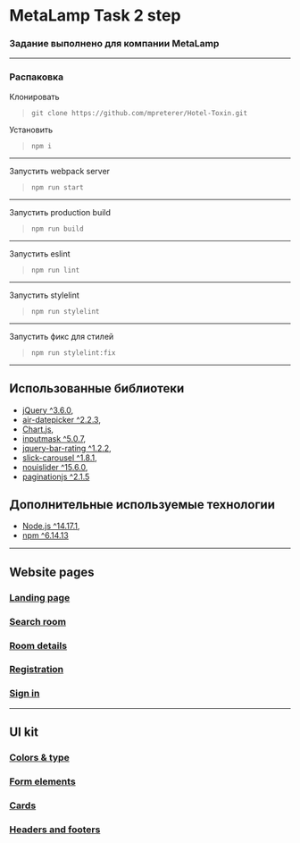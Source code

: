 # MetaLamp Task 2 step
### Задание выполнено для компании MetaLamp
---
### Распаковка
Клонировать
>```git clone https://github.com/mpreterer/Hotel-Toxin.git```

Установить
>```npm i```
---

Запустить webpack server
>```npm run start```
---

Запустить production build
>```npm run build```
---

Запустить eslint
>```npm run lint```
---

Запустить stylelint
>```npm run stylelint```
---

Запустить фикс для стилей
>```npm run stylelint:fix```
---

## Использованные библиотеки
* [jQuery ^3.6.0](https://github.com/jquery/jquery),
* [air-datepicker ^2.2.3](https://github.com/t1m0n/air-datepicker),
* [Chart.js](https://www.chartjs.org/docs/latest/),
* [inputmask ^5.0.7](https://www.npmjs.com/package/inputmask),
* [jquery-bar-rating ^1.2.2](https://www.npmjs.com/package/jquery-bar-rating),
* [slick-carousel ^1.8.1](https://www.npmjs.com/package/slick-carousel/v/1.8.1),
* [nouislider ^15.6.0](https://github.com/leongersen/noUiSlider/releases),
* [paginationjs ^2.1.5](https://www.npmjs.com/package/paginationjs)

## Дополнительные используемые технологии
* [Node.js ^14.17.1](https://nodejs.org),
* [npm ^6.14.13](https://www.npmjs.com)

---
## Website pages

### [Landing page](https://mpreterer.github.io/Hotel-Toxin/index.html)
### [Search room](https://mpreterer.github.io/Hotel-Toxin/search-room.html)
### [Room details](https://mpreterer.github.io/Hotel-Toxin/room-details.html)
### [Registration](https://mpreterer.github.io/Hotel-Toxin/registration.html)
### [Sign in](https://mpreterer.github.io/Hotel-Toxin/login.html)
---
## UI kit

### [Colors & type](https://mpreterer.github.io/Hotel-Toxin/colors-type.html)
### [Form elements](https://mpreterer.github.io/Hotel-Toxin/elements.html)
### [Cards](https://mpreterer.github.io/Hotel-Toxin/cards.html)
### [Headers and footers](https://mpreterer.github.io/Hotel-Toxin/header-footer.html)